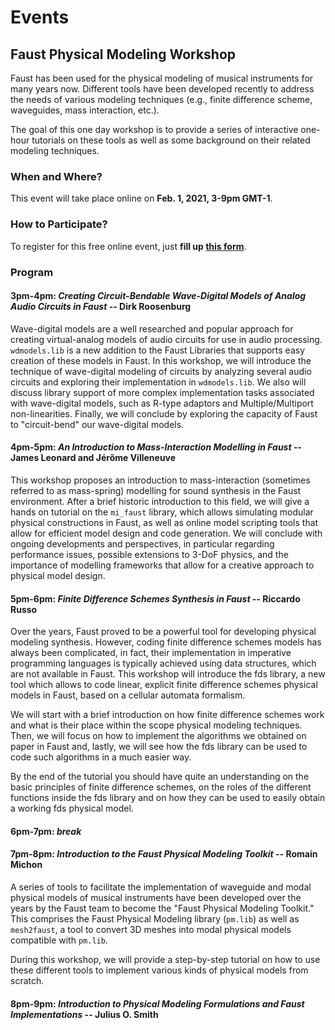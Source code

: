 # Events

## Faust Physical Modeling Workshop

Faust has been used for the physical modeling of musical instruments for many years now. Different tools have been developed recently to address the needs of various modeling techniques (e.g., finite difference scheme, waveguides, mass interaction, etc.).

The goal of this one day workshop is to provide a series of interactive one-hour tutorials on these tools as well as some background on their related modeling techniques.

### When and Where?

This event will take place online on **Feb. 1, 2021, 3-9pm GMT-1**. 

### How to Participate?

To register for this free online event, just **fill up [this form](https://forms.gle/AzoPwBX7wwRcLBEf7)**.  

### Program

#### **3pm-4pm:** *Creating Circuit-Bendable Wave-Digital Models of Analog Audio Circuits in Faust* -- Dirk Roosenburg

Wave-digital models are a well researched and popular approach for creating virtual-analog models of audio circuits for use in audio processing. `wdmodels.lib` is a new addition to the Faust Libraries that supports easy creation of these models in Faust. In this workshop, we will introduce the technique of wave-digital modeling of circuits by analyzing several audio circuits and exploring their implementation in `wdmodels.lib`. We also will discuss library support of more complex implementation tasks associated with wave-digital models, such as R-type adaptors and Multiple/Multiport non-linearities. Finally, we will conclude by exploring the capacity of Faust to "circuit-bend" our wave-digital models.

#### **4pm-5pm:** *An Introduction to Mass-Interaction Modelling in Faust* -- James Leonard and Jérôme Villeneuve

This workshop proposes an introduction to mass-interaction (sometimes referred to as mass-spring) modelling for sound synthesis in the Faust environment. After a brief historic introduction to this field, we will give a hands on tutorial on the `mi_faust` library, which allows simulating modular physical constructions in Faust, as well as online model scripting tools that allow for efficient model design and code generation. We will conclude with ongoing developments and perspectives, in particular regarding performance issues, possible extensions to 3-DoF physics, and the importance of modelling frameworks that allow for a creative approach to physical model design.

#### **5pm-6pm:** *Finite Difference Schemes Synthesis in Faust* -- Riccardo Russo

Over the years, Faust proved to be a powerful tool for developing physical modeling synthesis. However, coding finite difference schemes models has always been complicated, in fact, their implementation in imperative programming languages is typically achieved using data structures, which are not available in Faust. This workshop will introduce the fds library, a new tool which allows to code linear, explicit finite difference schemes physical models in Faust, based on a cellular automata formalism.

We will start with a brief introduction on how finite difference schemes work and what is their place within the scope physical modeling techniques. Then, we will focus on how to implement the algorithms we obtained on paper in Faust and, lastly, we will see how the fds library can be used to code such algorithms in a much easier way.  

By the end of the tutorial you should have quite an understanding on the basic principles of finite difference schemes, on the roles of the different functions inside the fds library and on how they can be used to easily obtain a working fds physical model.

#### **6pm-7pm:** *break*

#### **7pm-8pm:** *Introduction to the Faust Physical Modeling Toolkit* -- Romain Michon

A series of tools to facilitate the implementation of waveguide and modal physical models of musical instruments have been developed over the years by the Faust team to become the "Faust Physical Modeling Toolkit." This comprises the Faust Physical Modeling library (`pm.lib`) as well as `mesh2faust`, a tool to convert 3D meshes into modal physical models compatible with `pm.lib`.

During this workshop, we will provide a step-by-step tutorial on how to use these different tools to implement various kinds of physical models from scratch.  

#### **8pm-9pm:** *Introduction to Physical Modeling Formulations and Faust Implementations* -- Julius O. Smith
